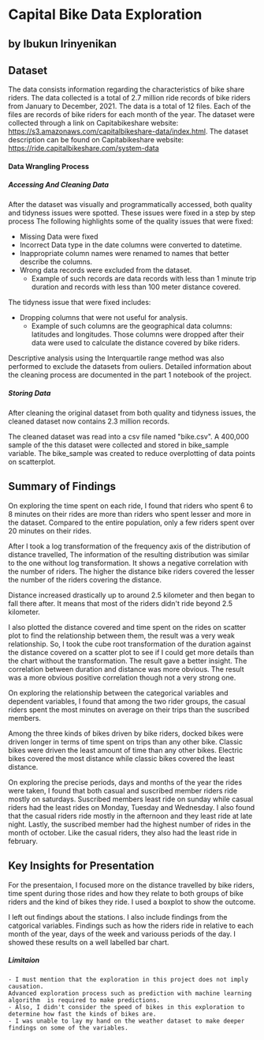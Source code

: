 # Capital Bike Data Exploration
## by Ibukun Irinyenikan

## Dataset

The data consists information regarding the characteristics of bike share riders.
The data collected is a total of 2.7 million ride records of bike riders from January to December, 2021.
The data is a total of 12 files. Each of the files are records of bike riders for each month of the year.
The dataset were collected through a link on Capitabikeshare website: https://s3.amazonaws.com/capitalbikeshare-data/index.html.
The dataset description can be found on Capitabikeshare website: https://ride.capitalbikeshare.com/system-data

#### Data Wrangling Process

##### Accessing And Cleaning Data 

After the dataset was visually and programmatically accessed, both quality and tidyness issues were spotted.
These  issues were fixed in a step by step process
The following highlights some of the quality issues that were fixed:

- Missing Data were fixed
- Incorrect Data type in the date columns were converted to datetime.
- Inappropriate column names were renamed to names that better describe the columns.
- Wrong data records were excluded from the dataset. 
    - Example of such records are data records with less than 1 minute trip duration 
    and records with less than 100 meter distance covered.

The tidyness issue that were fixed includes:
- Dropping columns that were not useful for analysis.
    - Example of such columns are the geographical data columns: latitudes and longitudes. 
        Those columns were dropped after their data were used to calculate the distance covered by bike riders.

Descriptive analysis using the Interquartile range method was also performed to exclude the datasets from ouliers.
Detailed information about the cleaning process are documented in the part 1 notebook of the project.

##### Storing Data

After cleaning the original dataset from both quality and tidyness issues, 
the cleaned dataset now contains 2.3 million records.

The cleaned dataset was read into a csv file named "bike.csv".
A 400,000 sample of the this dataset were collected and stored in bike_sample variable.
The bike_sample was created to reduce overplotting of data points on scatterplot.


## Summary of Findings

On exploring the time spent on each ride, I found that riders who spent 6 to 8 minutes 
on their rides are more than riders who spent lesser and more in the dataset. Compared to 
the entire population, only a few riders spent over 20 minutes on their rides.

After I took a log transformation of the frequency axis of the distribution 
of distance travelled, The information of the resulting distribution was similar to
the one without log transformation. It shows a negative correlation with the number of riders. 
The higher the distance bike riders covered the lesser the number of the riders covering the distance.

Distance increased drastically up to around 2.5 kilometer and then began to fall there after. 
It means that most of the riders didn't ride beyond 2.5 kilometer.

I also plotted the distance covered and time spent on the rides on scatter plot to 
find the relationship between them, the result was a very weak relationship. 
So, I took the cube root transformation of the duration against the distance covered 
on a scatter plot to see if I could get more details than the chart without the transformation. 
The result gave a better insight. The correlation between duration and distance was more obvious. 
The result was a more obvious positive correlation though not a very strong one.

On exploring the relationship between the categorical variables and dependent variables, 
I  found that among the two rider groups, the casual riders spent the most minutes on 
average on their trips than the suscribed members.

Among the three kinds of bikes driven by bike riders, docked bikes were 
driven longer in terms of time spent on trips than any other bike. Classic bikes were driven 
the least amount of time than any other bikes. Electric bikes covered the most distance while 
classic bikes covered the least distance.

On exploring the precise periods, days and months of the year the rides were taken, 
I found that both  casual and suscribed member riders ride mostly on saturdays.
Suscribed members least ride on sunday while  casual riders had the least rides 
on Monday, Tuesday and Wednesday.
I also found that the casual riders ride mostly in the afternoon and they least ride at late night. 
Lastly, the suscribed member had the highest number of rides in the month of october. 
Like the casual riders, they also had the least ride in february.


## Key Insights for Presentation

For the presentaion, I focused more on the distance travelled by bike riders,
time spent during those rides and how they relate to both groups of bike riders 
and the kind of bikes they ride. I used a boxplot to show the outcome.

I left out findings about the stations. I also include 
findings from the catgorical variables. Findings such as  how the riders ride in relative to 
each month of the year, days of the week and variouss periods of the day. 
I showed these results on a well labelled bar chart.

##### Limitaion

    - I must mention that the exploration in this project does not imply causation. 
    Advanced exploration process such as prediction with machine learning algorithm  is required to make predictions.
    - Also, I didn't consider the speed of bikes in this exploration to determine how fast the kinds of bikes are.
    - I was unable to lay my hand on the weather dataset to make deeper findings on some of the variables.